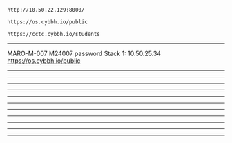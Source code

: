 ```
http://10.50.22.129:8000/
```
```
https://os.cybbh.io/public
```
```
https://cctc.cybbh.io/students
```
___________________________________________________________________________________________________________________
MARO-M-007
M24007 password
Stack 1: 10.50.25.34
https://os.cybbh.io/public
___________________________________________________________________________________________________________________



___________________________________________________________________________________________________________________



___________________________________________________________________________________________________________________



___________________________________________________________________________________________________________________



___________________________________________________________________________________________________________________



___________________________________________________________________________________________________________________



___________________________________________________________________________________________________________________



___________________________________________________________________________________________________________________



___________________________________________________________________________________________________________________



___________________________________________________________________________________________________________________



___________________________________________________________________________________________________________________

